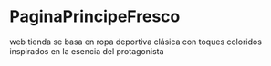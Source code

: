 # PaginaPrincipeFresco
web tienda se basa en ropa deportiva clásica con toques coloridos inspirados en la esencia del protagonista
